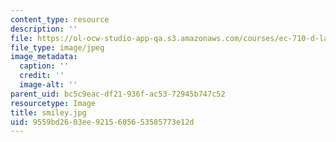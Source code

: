 ```yaml
---
content_type: resource
description: ''
file: https://ol-ocw-studio-app-qa.s3.amazonaws.com/courses/ec-710-d-lab-medical-technologies-for-the-developing-world-spring-2010/9559bd2603ee9215605653585773e12d_smiley.jpg
file_type: image/jpeg
image_metadata:
  caption: ''
  credit: ''
  image-alt: ''
parent_uid: bc5c9eac-df21-936f-ac53-72945b747c52
resourcetype: Image
title: smiley.jpg
uid: 9559bd26-03ee-9215-6056-53585773e12d
---
```

